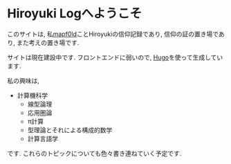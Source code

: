 # Hiroyuki Logへようこそ
このサイトは, 私[mapf0ld](https://twitter.com/mapf0ld)ことHiroyukiの信仰記録であり, 信仰の証の置き場であり, また考えの置き場です.

サイトは現在建設中です. フロントエンドに弱いので, [Hugo](https://gohugo.io/)を使って生成しています.

私の興味は,
* 計算機科学
    - 線型論理
    - 応用圏論
    - π計算
    - 型理論とそれによる構成的数学
    - 計算言語学

です. これらのトピックについても色々書き連ねていく予定です.

